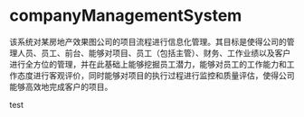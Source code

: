# companyManagementSystem
该系统对某房地产效果图公司的项目流程进行信息化管理。其目标是使得公司的管理人员、员工、前台、能够对项目、员工（包括主管）、财务、工作业绩以及客户进行全方位的管理，并在此基础上能够挖掘员工潜力，能够对员工的工作能力和工作态度进行客观评价，同时能够对项目的执行过程进行监控和质量评估，使得公司能够高效地完成客户的项目。



test

